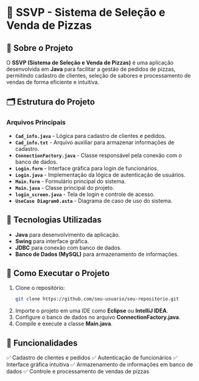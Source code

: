 # 🍕 SSVP - Sistema de Seleção e Venda de Pizzas

## 📖 Sobre o Projeto
O **SSVP (Sistema de Seleção e Venda de Pizzas)** é uma aplicação desenvolvida em **Java** para facilitar a gestão de pedidos de pizzas, permitindo cadastro de clientes, seleção de sabores e processamento de vendas de forma eficiente e intuitiva.

## 🗂 Estrutura do Projeto

### **Arquivos Principais**

- **`Cad_info.java`** - Lógica para cadastro de clientes e pedidos.
- **`Cad_info.txt`** - Arquivo auxiliar para armazenar informações de cadastro.
- **`ConnectionFactory.java`** - Classe responsável pela conexão com o banco de dados.
- **`Login.form`** - Interface gráfica para login de funcionários.
- **`Login.java`** - Implementação da lógica de autenticação de usuários.
- **`Main.form`** - Formulário principal do sistema.
- **`Main.java`** - Classe principal do projeto.
- **`login_screen.java`** - Tela de login e controle de acesso.
- **`UseCase Diagram0.asta`** - Diagrama de caso de uso do sistema.

## 🔧 Tecnologias Utilizadas
- **Java** para desenvolvimento da aplicação.
- **Swing** para interface gráfica.
- **JDBC** para conexão com banco de dados.
- **Banco de Dados (MySQL)** para armazenamento de informações.

## 🚀 Como Executar o Projeto
1. Clone o repositório:
   ```sh
   git clone https://github.com/seu-usuario/seu-repositorio.git
   ```
2. Importe o projeto em uma IDE como **Eclipse** ou **IntelliJ IDEA**.
3. Configure o banco de dados no arquivo **ConnectionFactory.java**.
4. Compile e execute a classe **Main.java**.

## 📌 Funcionalidades
✅ Cadastro de clientes e pedidos
✅ Autenticação de funcionários
✅ Interface gráfica intuitiva
✅ Armazenamento de informações em banco de dados
✅ Controle e processamento de vendas de pizzas
